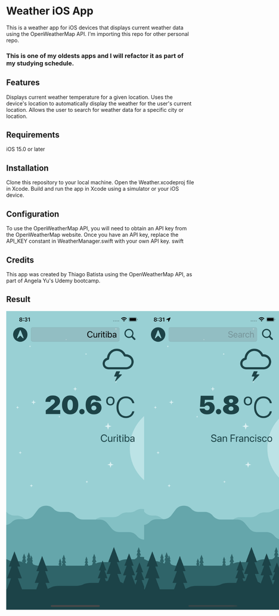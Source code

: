 # Weather iOS App
This is a weather app for iOS devices that displays current weather data using the OpenWeatherMap API.
I'm importing this repo for other personal repo. 
### This is one of my oldests apps and I will refactor it as part of my studying schedule.

## Features
Displays current weather temperature for a given location.
Uses the device's location to automatically display the weather for the user's current location.
Allows the user to search for weather data for a specific city or location.

## Requirements
iOS 15.0 or later

## Installation
Clone this repository to your local machine.
Open the Weather.xcodeproj file in Xcode.
Build and run the app in Xcode using a simulator or your iOS device.

## Configuration
To use the OpenWeatherMap API, you will need to obtain an API key from the OpenWeatherMap website. Once you have an API key, replace the API_KEY constant in WeatherManager.swift with your own API key.
swift

## Credits
This app was created by Thiago Batista using the OpenWeatherMap API, as part of Angela Yu's Udemy bootcamp.

## Result

<div style="display:flex;">
  <img src="./images/weather1.png" alt="Loading while fetching data" height="800"/>
  <img src="./images/weather2.png" alt="Weather data from given location" height="800"/>
  <img src="./images/weather-not-found.png" alt="Weather data from given location" height="800"/>
</div>
